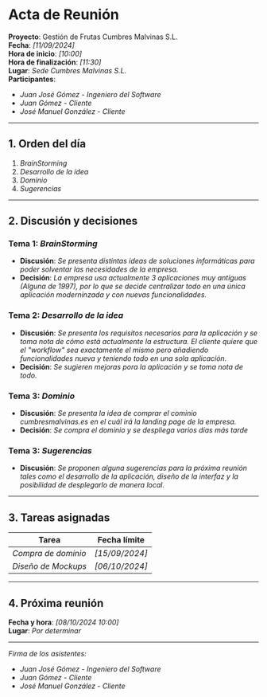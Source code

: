 # Acta de Reunión

**Proyecto**: Gestión de Frutas Cumbres Malvinas S.L.  
**Fecha**: _[11/09/2024]_  
**Hora de inicio**: _[10:00]_  
**Hora de finalización**: _[11:30]_  
**Lugar**: _Sede Cumbres Malvinas S.L._  
**Participantes**:
- _Juan José Gómez - Ingeniero del Software_ 
- _Juan Gómez - Cliente_ 
- _José Manuel González - Cliente_ 

---

## 1. Orden del día
1. _BrainStorming_
2. _Desarrollo de la idea_
3. _Dominio_
4. _Sugerencias_

---

## 2. Discusión y decisiones

### Tema 1: _BrainStorming_
- **Discusión**: _Se presenta distintas ideas de soluciones informáticas para poder solventar las necesidades de la empresa._
- **Decisión**: _La empresa usa actualmente 3 aplicaciones muy antiguas (Alguna de 1997), por lo que se decide centralizar todo en una única aplicación moderninzada y con nuevas funcionalidades._

### Tema 2: _Desarrollo de la idea_
- **Discusión**: _Se presenta los requisitos necesarios para la aplicación y se toma nota de cómo está actualmente la estructura. El cliente quiere que el "workflow" sea exactamente el mismo pero añadiendo funcionalidades nueva y teniendo todo en una sola aplicación._
- **Decisión**: _Se sugieren mejoras pora la aplicación y se toma nota de todo._

### Tema 3: _Dominio_
- **Discusión**: _Se presenta la idea de comprar el cominio cumbresmalvinas.es en el cuál irá la landing page de la empresa._
- **Decisión**: _Se compra el dominio y se despliega varios días más tarde_

### Tema 3: _Sugerencias_
- **Discusión**: _Se proponen alguna sugerencias para la próxima reunión tales como el desarrollo de la aplicación, diseño de la interfaz y la posibilidad de desplegarlo de manera local._

---

## 3. Tareas asignadas

| Tarea                          | Fecha límite     |
| ------------------------------ | ---------------- |
| _Compra de dominio_     | _[15/09/2024]_   |
| _Diseño de Mockups_     | _[06/10/2024]_   |

---

## 4. Próxima reunión
**Fecha y hora**: _[08/10/2024 10:00]_  
**Lugar**: _Por determinar_  

---

_Firma de los asistentes:_

- _Juan José Gómez - Ingeniero del Software_ 
- _Juan Gómez - Cliente_ 
- _José Manuel González - Cliente_ 

